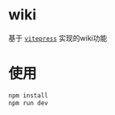 # wiki

基于 [`vitepress`](https://github.com/vuejs/vitepress) 实现的wiki功能

# 使用

```bash
npm install
npm run dev
```
